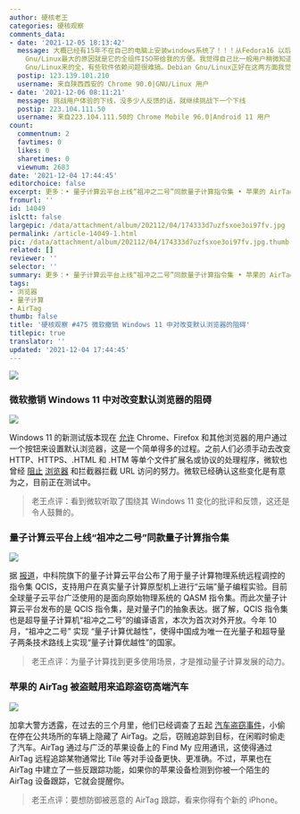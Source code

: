 ```yaml
---
author: 硬核老王
categories: 硬核观察
comments_data:
- date: '2021-12-05 18:13:42'
  message: 大概已经有15年不在自己的电脑上安装windows系统了！！！从Fedora16 以后开始使用Debian Gnu/Linux，感觉还行。。。选在Debian
    Gnu/Linux最大的原因就是它的全组件ISO带给我的方便。我觉得自己比一般用户稍微知道的多一点，但比真正的开发人员知道的少一点。开发阶段的玩意用起来还是有一些难度，但很多其它版本的软件库依赖又没有Debian
    Gnu/Linux来的全，有些软件依赖问题很难搞。Debian Gnu/Linux正好在这两方面我觉得确实解决了很多我的现实问题。全套组件在手避免了很多网络不确定性带来的问题，比如源地址更换等等带来的折腾
  postip: 123.139.101.210
  username: 来自陕西西安的 Chrome 90.0|GNU/Linux 用户
- date: '2021-12-06 08:11:21'
  message: 挑战用户体验的下线，没多少人反馈的话，就继续挑战下一个下线
  postip: 223.104.111.50
  username: 来自223.104.111.50的 Chrome Mobile 96.0|Android 11 用户
count:
  commentnum: 2
  favtimes: 0
  likes: 0
  sharetimes: 0
  viewnum: 2683
date: '2021-12-04 17:44:45'
editorchoice: false
excerpt: 更多：• 量子计算云平台上线“祖冲之二号”同款量子计算指令集 • 苹果的 AirTag 被盗贼用来追踪盗窃高端汽车
fromurl: ''
id: 14049
islctt: false
largepic: /data/attachment/album/202112/04/174333d7uzfsxoe3oi97fv.jpg
permalink: /article-14049-1.html
pic: /data/attachment/album/202112/04/174333d7uzfsxoe3oi97fv.jpg.thumb.jpg
related: []
reviewer: ''
selector: ''
summary: 更多：• 量子计算云平台上线“祖冲之二号”同款量子计算指令集 • 苹果的 AirTag 被盗贼用来追踪盗窃高端汽车
tags:
- 浏览器
- 量子计算
- AirTag
thumb: false
title: '硬核观察 #475 微软撤销 Windows 11 中对改变默认浏览器的阻碍'
titlepic: true
translator: ''
updated: '2021-12-04 17:44:45'
---
```


![](/data/attachment/album/202112/04/174333d7uzfsxoe3oi97fv.jpg)


### 微软撤销 Windows 11 中对改变默认浏览器的阻碍


![](/data/attachment/album/202112/04/174342wfh1ufr33fanklpr.jpg)


Windows 11 的新测试版本现在 [允许](https://www.theverge.com/2021/12/3/22815209/microsoft-windows-11-default-browser-button-changes) Chrome、Firefox 和其他浏览器的用户通过一个按钮来设置默认浏览器，这是一个简单得多的过程。之前人们必须手动去改变 HTTP、HTTPS、.HTML 和 .HTM 等单个文件扩展名或协议的处理程序，微软也曾经 [阻止](/article-13982-1.html) [浏览器](/article-13784-1.html) 和拦截器拦截 URL 访问的努力。微软已经确认这些变化是有意为之，目前正在测试中。



> 
> 老王点评：看到微软听取了围绕其 Windows 11 变化的批评和反馈，这还是令人鼓舞的。
> 
> 
> 


### 量子计算云平台上线“祖冲之二号”同款量子计算指令集


![](/data/attachment/album/202112/04/174407ltq1ioi2gol7lg2n.jpg)


据 [报道](https://www.thepaper.cn/newsDetail_forward_15674644)，中科院旗下的量子计算云平台公布了用于量子计算物理系统远程调控的指令集 QCIS，支持用户在真实量子计算原型机上进行“云端”量子编程实验。目前全球量子云平台广泛使用的是面向原始物理系统的 QASM 指令集。而此次量子计算云平台发布的是 QCIS 指令集，是对量子门的抽象表达。据了解，QCIS 指令集也是超导量子计算机“祖冲之二号”的编译语言，本次为首次对外开放。今年 10 月，“祖冲之二号” 实现 “量子计算优越性”，使得中国成为唯一在光量子和超导量子两条技术路线上实现“量子计算优越性”的国家。



> 
> 老王点评：为量子计算找到更多使用场景，才是推动量子计算发展的动力。
> 
> 
> 


### 苹果的 AirTag 被盗贼用来追踪盗窃高端汽车


![](/data/attachment/album/202112/04/174422l5ax5cx0k44khh5y.jpg)


加拿大警方透露，在过去的三个月里，他们已经调查了五起 [汽车盗窃事件](https://arstechnica.com/cars/2021/12/apple-airtags-being-used-by-thieves-to-track-high-end-cars-to-steal/)，小偷在停在公共场所的车辆上隐藏了 AirTag。之后，窃贼追踪到目标，在闲暇时偷走了汽车。AirTag 通过与广泛的苹果设备上的 Find My 应用通讯，这使得通过 AirTag 远程追踪某物通常比 Tile 等对手设备更快、更准确。不过，苹果也在 AirTag 中建立了一些反跟踪功能，如果你的苹果设备检测到你被一个陌生的 AirTag 设备跟踪，它就会提醒你。



> 
> 老王点评：要想防御被恶意的 AirTag 跟踪，看来你得有个新的 iPhone。
> 
> 
>